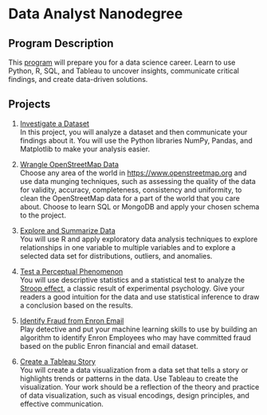 # Data Analyst Nanodegree

## Program Description
This [program](https://www.udacity.com/course/data-analyst-nanodegree--nd002) will prepare you for a data science career. Learn to use Python, R, SQL, and Tableau to uncover insights, communicate critical findings, and create data-driven solutions.

## Projects
1. [Investigate a Dataset](./investigate_dataset)  
In this project, you will analyze a dataset and then communicate your findings about it. You will use the Python libraries NumPy, Pandas, and Matplotlib to make your analysis easier.  

2. [Wrangle OpenStreetMap Data](./wrangle_data)  
Choose any area of the world in https://www.openstreetmap.org and use data munging techniques, such as assessing the quality of the data for validity, accuracy, completeness, consistency and uniformity, to clean the OpenStreetMap data for a part of the world that you care about. Choose to learn SQL or MongoDB and apply your chosen schema to the project.

3. [Explore and Summarize Data](./explore_data)  
You will use R and apply exploratory data analysis techniques to explore relationships in one variable to multiple variables and to explore a selected data set for distributions, outliers, and anomalies.

4. [Test a Perceptual Phenomenon](./stroop_test)  
You will use descriptive statistics and a statistical test to analyze the [Stroop effect](https://en.wikipedia.org/wiki/Stroop_effect), a classic result of experimental psychology. Give your readers a good intuition for the data and use statistical inference to draw a conclusion based on the results.

5. [Identify Fraud from Enron Email](./project_enron)  
Play detective and put your machine learning skills to use by building an algorithm to identify Enron Employees who may have committed fraud based on the public Enron financial and email dataset.

6. [Create a Tableau Story](./data_viz)  
You will create a data visualization from a data set that tells a story or highlights trends or patterns in the data. Use Tableau to create the visualization. Your work should be a reflection of the theory and practice of data visualization, such as visual encodings, design principles, and effective communication.
